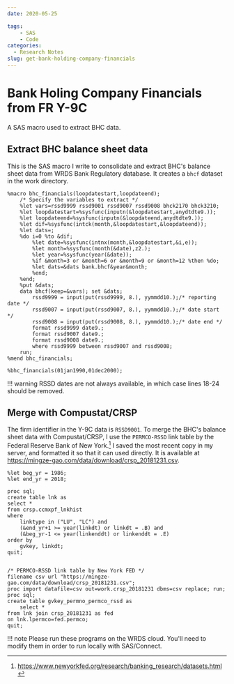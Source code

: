 ```yaml
---
date: 2020-05-25

tags:
    - SAS
    - Code
categories:
  - Research Notes
slug: get-bank-holding-company-financials
---
```


# Bank Holing Company Financials from FR Y-9C

A SAS macro used to extract BHC data.

<!-- more -->

## Extract BHC balance sheet data

This is the SAS macro I write to consolidate and extract BHC's balance sheet
data from WRDS Bank Regulatory database. It creates a `bhcf` dataset in the work
directory.

```sas linenums="1"
%macro bhc_financials(loopdatestart,loopdateend);
    /* Specify the variables to extract */
    %let vars=rssd9999 rssd9001 rssd9007 rssd9008 bhck2170 bhck3210;
    %let loopdatestart=%sysfunc(inputn(&loopdatestart,anydtdte9.));
    %let loopdateend=%sysfunc(inputn(&loopdateend,anydtdte9.));
    %let dif=%sysfunc(intck(month,&loopdatestart,&loopdateend));
    %let dats=;
    %do i=0 %to &dif;
        %let date=%sysfunc(intnx(month,&loopdatestart,&i,e));
        %let month=%sysfunc(month(&date),z2.);
        %let year=%sysfunc(year(&date));
        %if &month=3 or &month=6 or &month=9 or &month=12 %then %do;
        %let dats=&dats bank.bhcf&year&month;
        %end;
    %end;
    %put &dats;
    data bhcf(keep=&vars); set &dats; 
        rssd9999 = input(put(rssd9999, 8.), yymmdd10.);/* reporting date */
        rssd9007 = input(put(rssd9007, 8.), yymmdd10.);/* date start */
        rssd9008 = input(put(rssd9008, 8.), yymmdd10.);/* date end */
        format rssd9999 date9.;
        format rssd9007 date9.;
        format rssd9008 date9.;
        where rssd9999 between rssd9007 and rssd9008;
    run;
%mend bhc_financials;

%bhc_financials(01jan1990,01dec2000);
```

!!! warning 
    RSSD dates are not always available, in which case lines 18-24 should be
    removed.


## Merge with Compustat/CRSP

The firm identifier in the Y-9C data is `RSSD9001`. To merge the BHC's balance
sheet data with Compustat/CRSP, I use the `PERMCO-RSSD` link table by the
Federal Reserve Bank of New York.[^1] I saved the most recent copy in my server,
and formatted it so that it can used directly. It is available at
https://mingze-gao.com/data/download/crsp_20181231.csv.

[^1]: https://www.newyorkfed.org/research/banking_research/datasets.html

```sas linenums="1"
%let beg_yr = 1986;
%let end_yr = 2018;

proc sql;
create table lnk as
select *
from crsp.ccmxpf_lnkhist
where
    linktype in ("LU", "LC") and
    (&end_yr+1 >= year(linkdt) or linkdt = .B) and 
    (&beg_yr-1 <= year(linkenddt) or linkenddt = .E)
order by 
    gvkey, linkdt;
quit;


/* PERMCO-RSSD link table by New York FED */
filename csv url "https://mingze-gao.com/data/download/crsp_20181231.csv";
proc import datafile=csv out=work.crsp_20181231 dbms=csv replace; run;
proc sql;
create table gvkey_permno_permco_rssd as 
    select *
from lnk join crsp_20181231 as fed
on lnk.lpermco=fed.permco;
quit;
```

!!! note 
    Please run these programs on the WRDS cloud. You'll need to modify them
    in order to run locally with SAS/Connect.